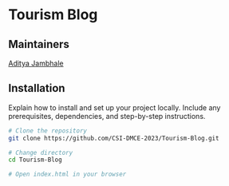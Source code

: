 # Tourism Blog

## Maintainers
[Aditya Jambhale](https://github.com/Aditya-jambhale)

## Installation

Explain how to install and set up your project locally. Include any prerequisites, dependencies, and step-by-step instructions.

```bash
# Clone the repository
git clone https://github.com/CSI-DMCE-2023/Tourism-Blog.git

# Change directory
cd Tourism-Blog

# Open index.html in your browser
